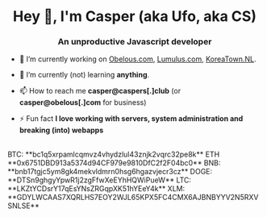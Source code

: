 <h1 align="center">Hey 👋, I'm Casper (aka Ufo, aka CS)</h1>
<h3 align="center">An unproductive Javascript developer</h3>

- 🔭 I’m currently working on [Obelous.com](https://Obelous.com), [Lumulus.com](https://github.com/Lumulus), [KoreaTown.NL](https://koreatown.nl).

- 🌱 I’m currently (not) learning **anything**.

- 📫 How to reach me **casper@caspers\[.\]club** (or **casper@obelous\[.\]com** for business)

- ⚡ Fun fact **I love working with servers, system administration and breaking (into) webapps**
<br>
BTC: **bc1q5xrpamlcqmvz4vhydzlul43znjk2vqrc32pe8k**
ETH **0x6751DBD913a5374d94CF979e9810DfC2f2F04bc0**
BNB: **bnb17tgjc5ym8gk4mekvldmrn0hsg6hgazvjecr3cz**
DOGE: **DTSn9ghgyYpwR1j2zgFfwXeEYhHQWiPueW**
LTC: **LKZtYCDsrY17qEsYNsZRGqpXK51hYEeY4k**
XLM: **GDYLWCAAS7XQRLHS7EOY2WJL65KPX5FC4CMX6AJBNBYYV2N5RXVSNLSE**
